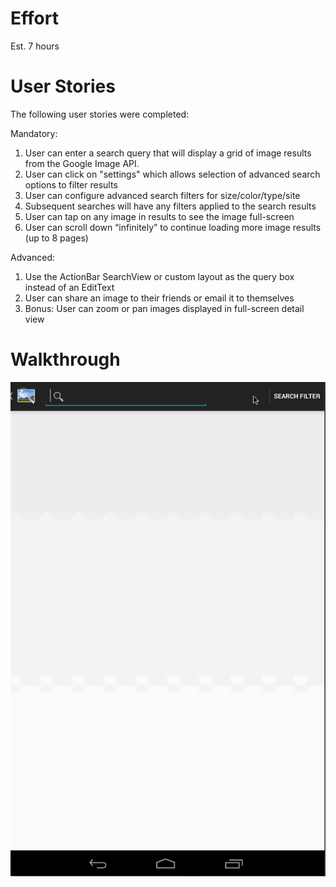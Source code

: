 # Effort
Est. 7 hours

# User Stories

The following user stories were completed:

Mandatory:

1. User can enter a search query that will display a grid of image results from the Google Image API.
1. User can click on "settings" which allows selection of advanced search options to filter results
1. User can configure advanced search filters for size/color/type/site
1. Subsequent searches will have any filters applied to the search results
1. User can tap on any image in results to see the image full-screen
1. User can scroll down “infinitely” to continue loading more image results (up to 8 pages)

Advanced:

1. Use the ActionBar SearchView or custom layout as the query box instead of an EditText
1. User can share an image to their friends or email it to themselves
1. Bonus: User can zoom or pan images displayed in full-screen detail view

# Walkthrough
![Walkthrough](skhgridimagesearch-1.0-recording.gif)
